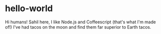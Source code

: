 # hello-world

Hi humans!
Sahil here, I like Node.js and Coffeescript (that's what I'm made of!)
I've had tacos on the moon and find them far superior to Earth tacos.

